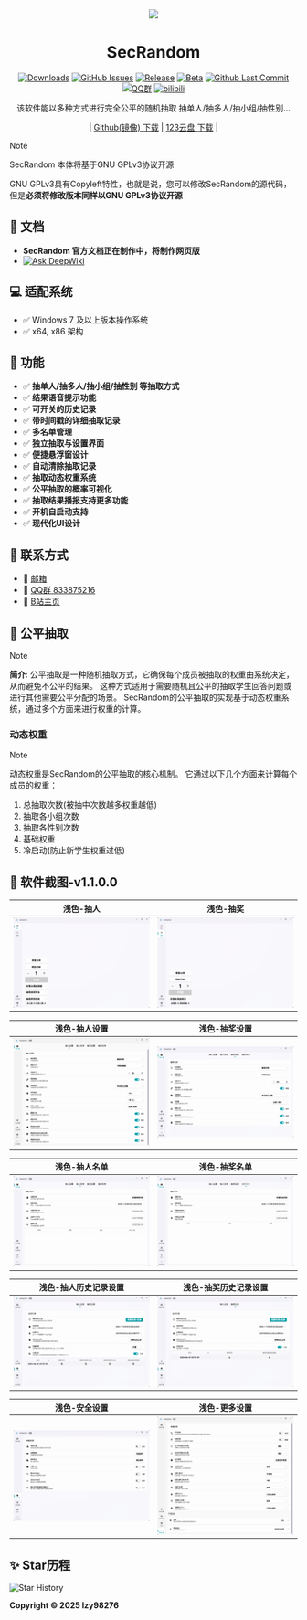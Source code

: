 <div align="center">

<image src="resources/SecRandom.png" height="128"/>

# SecRandom

[![Downloads](https://img.shields.io/github/downloads/SECTL/SecRandom/total?style=social&label=下载量&logo=github)](https://github.com/SECTL/SecRandom/releases/latest)
[![GitHub Issues](https://img.shields.io/github/issues-search/SECTL/SecRandom?query=is%3Aopen&style=social-square&logo=github&label=问题&color=%233fb950)](https://github.com/SECTL/SecRandom/issues)
[![Release](https://img.shields.io/github/v/release/SECTL/SecRandom?style=flat&color=%233fb950&label=正式版)](https://github.com/SECTL/SecRandom/releases/latest)
[![Beta](https://img.shields.io/github/v/release/SECTL/SecRandom?include_prereleases&style=social-square&label=测试版)](https://github.com/SECTL/SecRandom/releases/)
[![Github Last Commit](https://img.shields.io/github/last-commit/SECTL/SecRandom?label=最后摸鱼时间)](https://github.com/SECTL/SecRandom/commits/master)
[![QQ群](https://img.shields.io/badge/-QQ%E7%BE%A4%EF%BD%9C833875216-blue?style=flat&logo=TencentQQ)](https://qm.qq.com/q/iWcfaPHn7W)
[![bilibili](https://img.shields.io/badge/-UP%E4%B8%BB%EF%BD%9C黎泽懿-%23FB7299?style=flat&logo=bilibili)](https://space.bilibili.com/520571577)

该软件能以多种方式进行完全公平的随机抽取 抽单人/抽多人/抽小组/抽性别...

| [Github(镜像) 下载](https://github.com/SECTL/SecRandom/releases) | [123云盘 下载](https://www.123684.com/s/9529jv-U4Fxh) |

<!-- [切换语言](javascript:void(0)) | [English](README_ALL/readme_en.md) | [白露版(仅供娱乐)](README_ALL/readme_bailu.md) -->

</div>

> [!note]
> 
> SecRandom 本体将基于GNU GPLv3协议开源
> 
> GNU GPLv3具有Copyleft特性，也就是说，您可以修改SecRandom的源代码，但是**必须将修改版本同样以GNU GPLv3协议开源**

## 📄 **文档**
 - **SecRandom 官方文档正在制作中，将制作网页版**
 - [![Ask DeepWiki](https://deepwiki.com/badge.svg)](https://deepwiki.com/SECTL/SecRandom)

## 💻 **适配系统**
- ✅ Windows 7 及以上版本操作系统
- ✅ x64, x86 架构

## 🎉 **功能**
- ✅ **抽单人/抽多人/抽小组/抽性别 等抽取方式**
- ✅ **结果语音提示功能**
- ✅ **可开关的历史记录**
- ✅ **带时间戳的详细抽取记录**
- ✅ **多名单管理**
- ✅ **独立抽取与设置界面**
- ✅ **便捷悬浮窗设计**
- ✅ **自动清除抽取记录**
- ✅ **抽取动态权重系统**
- ✅ **公平抽取的概率可视化**
- ✅ **抽取结果播报支持更多功能**
- ✅ **开机自启动支持**
- ✅ **现代化UI设计**

## 📮 **联系方式**
* 📧 [邮箱](mailto:lzy.12@foxmail.com)
* 👥 [QQ群 833875216](https://qm.qq.com/q/iWcfaPHn7W)
* 🎥 [B站主页](https://space.bilibili.com/520571577)

## 📖 **公平抽取**
> [!note]
> 
> **简介**:
> 公平抽取是一种随机抽取方式，它确保每个成员被抽取的权重由系统决定，从而避免不公平的结果。
> 这种方式适用于需要随机且公平的抽取学生回答问题或进行其他需要公平分配的场景。
> SecRandom的公平抽取的实现基于动态权重系统，通过多个方面来进行权重的计算。

### **动态权重**
> [!note]
>
> 动态权重是SecRandom的公平抽取的核心机制。
> 它通过以下几个方面来计算每个成员的权重：
> 1. 总抽取次数(被抽中次数越多权重越低)
> 2. 抽取各小组次数
> 3. 抽取各性别次数
> 4. 基础权重
> 5. 冷启动(防止新学生权重过低)

## 📌 **软件截图-v1.1.0.0**
| 浅色-抽人 | 浅色-抽奖 |
|-------------|-------------|
| ![抽人](ScreenSots/主界面_抽人_浅色.png) | ![抽奖](ScreenSots/主界面_抽奖_浅色.png) |

| 浅色-抽人设置 | 浅色-抽奖设置 |
|-------------|-------------|
| ![抽人设置](ScreenSots/设置_抽人设置_浅色.png) | ![抽奖设置](ScreenSots/设置_抽奖设置_浅色.png) |

| 浅色-抽人名单 | 浅色-抽奖名单 |
|-------------|-------------|
| ![抽人名单](ScreenSots/设置_抽人名单_浅色.png) | ![抽奖名单](ScreenSots/设置_抽奖名单_浅色.png) |

| 浅色-抽人历史记录设置 | 浅色-抽奖历史记录设置 |
|-------------|-------------|
| ![抽人历史记录设置](ScreenSots/设置_抽人历史记录设置_浅色.png) | ![抽奖历史记录设置](ScreenSots/设置_抽奖历史记录设置_浅色.png) |

| 浅色-安全设置 | 浅色-更多设置 |
|-------------|-------------|
| ![安全设置](ScreenSots/设置_安全设置_浅色.png) | ![更多设置](ScreenSots/更多设置_浅色.png) |

## ✨ **Star历程**
<picture>
  <source media="(prefers-color-scheme: dark)" srcset="https://api.star-history.com/svg?repos=SECTL/SecRandom&type=Date&theme=dark">
  <img alt="Star History" src="https://api.star-history.com/svg?repos=SECTL/SecRandom&type=Date">
</picture>

**Copyright © 2025 lzy98276**
